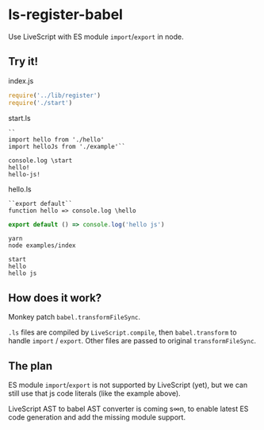 # ls-register-babel

Use LiveScript with ES module `import`/`export` in node.

## Try it!

index.js
```js
require('../lib/register')
require('./start')
```

start.ls
```ls
``
import hello from './hello'
import helloJs from './example'``

console.log \start
hello!
hello-js!
```

hello.ls
```ls
``export default``
function hello => console.log \hello
```

```js
export default () => console.log('hello js')
```

```
yarn
node examples/index
```

```
start
hello
hello js
```

## How does it work?

Monkey patch `babel.transformFileSync`.

`.ls` files are compiled by `LiveScript.compile`, then `babel.transform` to handle `import` / `export`.
Other files are passed to original `transformFileSync`.

## The plan

ES module `import`/`export` is not supported by LiveScript (yet), but we can still use that js code literals (like the example above).

LiveScript AST to babel AST converter is coming s∞n, to enable latest ES code generation and add the missing module support.
